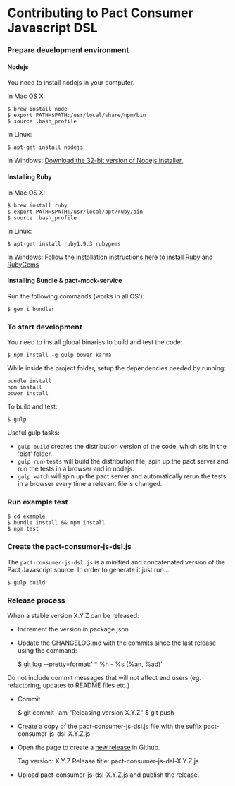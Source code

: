 # Contributing to Pact Consumer Javascript DSL

### Prepare development environment

#### Nodejs

You need to install nodejs in your computer.

In Mac OS X:

    $ brew install node
    $ export PATH=$PATH:/usr/local/share/npm/bin
    $ source .bash_profile
    
In Linux:

    $ apt-get install nodejs
    
In Windows: [Download the 32-bit version of Nodejs installer.](http://nodejs.org/download/)

#### Installing Ruby

In Mac OS X:

    $ brew install ruby
    $ export PATH=$PATH:/usr/local/opt/ruby/bin
    $ source .bash_profile
    
In Linux:

    $ apt-get install ruby1.9.3 rubygems
    
In Windows: [Follow the installation instructions here to install Ruby and RubyGems](https://github.com/bethesque/pact-mock_service/wiki/Installing-the-pact-mock_service-gem-on-Windows)

#### Installing Bundle & pact-mock-service

Run the following commands (works in all OS'):

    $ gem i bundler

### To start development

You need to install global binaries to build and test the code:

    $ npm install -g gulp bower karma

While inside the project folder, setup the dependencies needed by running:

    bundle install
    npm install
    bower install


To build and test:

    $ gulp

Useful gulp tasks:
- `gulp build` creates the distribution version of the code, which sits in the 'dist' folder.
- `gulp run-tests` will build the distribution file, spin up the pact server and run the tests in a browser and in nodejs.
- `gulp watch` will spin up the pact server and automatically rerun the tests in a browser every time a relevant file is changed.

### Run example test

    $ cd example
    $ bundle install && npm install
    $ npm test

### Create the pact-consumer-js-dsl.js

The `pact-consumer-js-dsl.js` is a minified and concatenated version of the Pact Javascript source. In order to generate it just run...

    $ gulp build

### Release process

When a stable version X.Y.Z can be released:

* Increment the version in package.json
* Update the CHANGELOG.md with the commits since the last release using the command:

    $ git log --pretty=format:'  * %h - %s (%an, %ad)'

Do not include commit messages that will not affect end users (eg. refactoring, updates to README files etc.)

* Commit

    $ git commit -am "Releasing version X.Y.Z"
    $ git push

* Create a copy of the pact-consumer-js-dsl.js file with the suffix pact-consumer-js-dsl-X.Y.Z.js
* Open the page to create a [new release][new-release] in Github.

    Tag version: X.Y.Z
    Release title: pact-consumer-js-dsl-X.Y.Z.js

* Upload pact-consumer-js-dsl-X.Y.Z.js and publish the release.

[new-release]: https://github.com/DiUS/pact-consumer-js-dsl/releases/new
